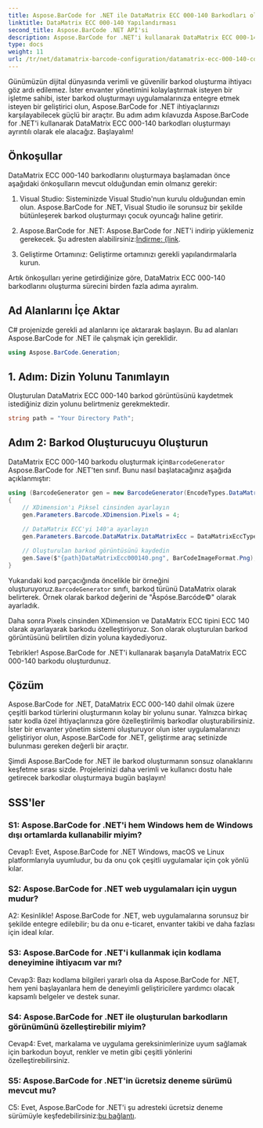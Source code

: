 ```yaml
---
title: Aspose.BarCode for .NET ile DataMatrix ECC 000-140 Barkodları oluşturun
linktitle: DataMatrix ECC 000-140 Yapılandırması
second_title: Aspose.BarCode .NET API'si
description: Aspose.BarCode for .NET'i kullanarak DataMatrix ECC 000-140 barkodlarını kolaylıkla oluşturun. Envanter yönetiminde verimliliği artırın ve daha fazlasını yapın.
type: docs
weight: 11
url: /tr/net/datamatrix-barcode-configuration/datamatrix-ecc-000-140-configuration/
---
```

Günümüzün dijital dünyasında verimli ve güvenilir barkod oluşturma ihtiyacı göz ardı edilemez. İster envanter yönetimini kolaylaştırmak isteyen bir işletme sahibi, ister barkod oluşturmayı uygulamalarınıza entegre etmek isteyen bir geliştirici olun, Aspose.BarCode for .NET ihtiyaçlarınızı karşılayabilecek güçlü bir araçtır. Bu adım adım kılavuzda Aspose.BarCode for .NET'i kullanarak DataMatrix ECC 000-140 barkodları oluşturmayı ayrıntılı olarak ele alacağız. Başlayalım!

## Önkoşullar

DataMatrix ECC 000-140 barkodlarını oluşturmaya başlamadan önce aşağıdaki önkoşulların mevcut olduğundan emin olmanız gerekir:

1. Visual Studio: Sisteminizde Visual Studio'nun kurulu olduğundan emin olun. Aspose.BarCode for .NET, Visual Studio ile sorunsuz bir şekilde bütünleşerek barkod oluşturmayı çocuk oyuncağı haline getirir.

2.  Aspose.BarCode for .NET: Aspose.BarCode for .NET'i indirip yüklemeniz gerekecek. Şu adresten alabilirsiniz:[İndirme: {link](https://releases.aspose.com/barcode/net/).

3. Geliştirme Ortamınız: Geliştirme ortamınızı gerekli yapılandırmalarla kurun.

Artık önkoşulları yerine getirdiğinize göre, DataMatrix ECC 000-140 barkodlarını oluşturma sürecini birden fazla adıma ayıralım.

## Ad Alanlarını İçe Aktar

C# projenizde gerekli ad alanlarını içe aktararak başlayın. Bu ad alanları Aspose.BarCode for .NET ile çalışmak için gereklidir.

```csharp
using Aspose.BarCode.Generation;
```

## 1. Adım: Dizin Yolunu Tanımlayın

Oluşturulan DataMatrix ECC 000-140 barkod görüntüsünü kaydetmek istediğiniz dizin yolunu belirtmeniz gerekmektedir.

```csharp
string path = "Your Directory Path";
```

## Adım 2: Barkod Oluşturucuyu Oluşturun

 DataMatrix ECC 000-140 barkodu oluşturmak için`BarcodeGenerator` Aspose.BarCode for .NET'ten sınıf. Bunu nasıl başlatacağınız aşağıda açıklanmıştır:

```csharp
using (BarcodeGenerator gen = new BarcodeGenerator(EncodeTypes.DataMatrix, "Åspóse.Barcóde©"))
{
    // XDimension'ı Piksel cinsinden ayarlayın
    gen.Parameters.Barcode.XDimension.Pixels = 4;
    
    // DataMatrix ECC'yi 140'a ayarlayın
    gen.Parameters.Barcode.DataMatrix.DataMatrixEcc = DataMatrixEccType.Ecc140;

    // Oluşturulan barkod görüntüsünü kaydedin
    gen.Save($"{path}DataMatrixEcc000140.png", BarCodeImageFormat.Png);
}
```

 Yukarıdaki kod parçacığında öncelikle bir örneğini oluşturuyoruz.`BarcodeGenerator` sınıfı, barkod türünü DataMatrix olarak belirterek. Örnek olarak barkod değerini de "Åspóse.Barcóde©" olarak ayarladık.

Daha sonra Pixels cinsinden XDimension ve DataMatrix ECC tipini ECC 140 olarak ayarlayarak barkodu özelleştiriyoruz. Son olarak oluşturulan barkod görüntüsünü belirtilen dizin yoluna kaydediyoruz.

Tebrikler! Aspose.BarCode for .NET'i kullanarak başarıyla DataMatrix ECC 000-140 barkodu oluşturdunuz.

## Çözüm

Aspose.BarCode for .NET, DataMatrix ECC 000-140 dahil olmak üzere çeşitli barkod türlerini oluşturmanın kolay bir yolunu sunar. Yalnızca birkaç satır kodla özel ihtiyaçlarınıza göre özelleştirilmiş barkodlar oluşturabilirsiniz. İster bir envanter yönetim sistemi oluşturuyor olun ister uygulamalarınızı geliştiriyor olun, Aspose.BarCode for .NET, geliştirme araç setinizde bulunması gereken değerli bir araçtır.

Şimdi Aspose.BarCode for .NET ile barkod oluşturmanın sonsuz olanaklarını keşfetme sırası sizde. Projelerinizi daha verimli ve kullanıcı dostu hale getirecek barkodlar oluşturmaya bugün başlayın!

## SSS'ler

### S1: Aspose.BarCode for .NET'i hem Windows hem de Windows dışı ortamlarda kullanabilir miyim?

Cevap1: Evet, Aspose.BarCode for .NET Windows, macOS ve Linux platformlarıyla uyumludur, bu da onu çok çeşitli uygulamalar için çok yönlü kılar.

### S2: Aspose.BarCode for .NET web uygulamaları için uygun mudur?

A2: Kesinlikle! Aspose.BarCode for .NET, web uygulamalarına sorunsuz bir şekilde entegre edilebilir; bu da onu e-ticaret, envanter takibi ve daha fazlası için ideal kılar.

### S3: Aspose.BarCode for .NET'i kullanmak için kodlama deneyimine ihtiyacım var mı?

Cevap3: Bazı kodlama bilgileri yararlı olsa da Aspose.BarCode for .NET, hem yeni başlayanlara hem de deneyimli geliştiricilere yardımcı olacak kapsamlı belgeler ve destek sunar.

### S4: Aspose.BarCode for .NET ile oluşturulan barkodların görünümünü özelleştirebilir miyim?

Cevap4: Evet, markalama ve uygulama gereksinimlerinize uyum sağlamak için barkodun boyut, renkler ve metin gibi çeşitli yönlerini özelleştirebilirsiniz.

### S5: Aspose.BarCode for .NET'in ücretsiz deneme sürümü mevcut mu?

 C5: Evet, Aspose.BarCode for .NET'i şu adresteki ücretsiz deneme sürümüyle keşfedebilirsiniz:[bu bağlantı](https://releases.aspose.com/).